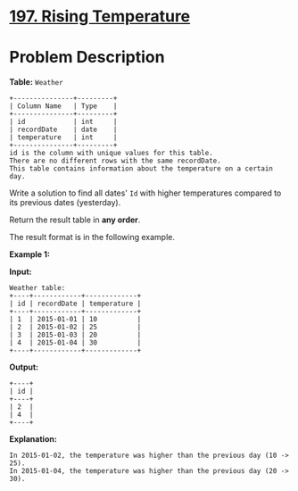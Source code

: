 # [197. Rising Temperature ](https://leetcode.com/problems/rising-temperature/description/)

# Problem Description

**Table:** `Weather`
```
+---------------+---------+
| Column Name   | Type    |
+---------------+---------+
| id            | int     |
| recordDate    | date    |
| temperature   | int     |
+---------------+---------+
id is the column with unique values for this table.
There are no different rows with the same recordDate.
This table contains information about the temperature on a certain day.
 ```

Write a solution to find all dates' `Id` with higher temperatures compared to its previous dates (yesterday).

Return the result table in **any order**.

The result format is in the following example.

 
**Example 1:**

**Input:** 
```
Weather table:
+----+------------+-------------+
| id | recordDate | temperature |
+----+------------+-------------+
| 1  | 2015-01-01 | 10          |
| 2  | 2015-01-02 | 25          |
| 3  | 2015-01-03 | 20          |
| 4  | 2015-01-04 | 30          |
+----+------------+-------------+
```
**Output:**
```
+----+
| id |
+----+
| 2  |
| 4  |
+----+
```
**Explanation:**
```
In 2015-01-02, the temperature was higher than the previous day (10 -> 25).
In 2015-01-04, the temperature was higher than the previous day (20 -> 30).
```
